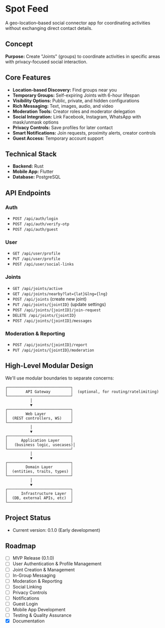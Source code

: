 # Spot Feed

A geo-location–based social connector app for coordinating activities without exchanging direct contact details.

## Concept

**Purpose:** Create "Joints" (groups) to coordinate activities in specific areas with privacy-focused social interaction.

## Core Features

- **Location-based Discovery:** Find groups near you
- **Temporary Groups:** Self-expiring Joints with 6-hour lifespan
- **Visibility Options:** Public, private, and hidden configurations
- **Rich Messaging:** Text, images, audio, and video
- **Moderation Tools:** Creator roles and moderator delegation
- **Social Integration:** Link Facebook, Instagram, WhatsApp with mask/unmask options
- **Privacy Controls:** Save profiles for later contact
- **Smart Notifications:** Join requests, proximity alerts, creator controls
- **Guest Access:** Temporary account support

## Technical Stack

- **Backend:** Rust
- **Mobile App:** Flutter
- **Database:** PostgreSQL

## API Endpoints

### Auth
- `POST /api/auth/login`
- `POST /api/auth/verify-otp`
- `POST /api/auth/guest`

### User
- `GET /api/user/profile`
- `PUT /api/user/profile`
- `POST /api/user/social-links`

### Joints
- `GET /api/joints/active`
- `GET /api/joints/nearby?lat={lat}&lng={lng}`
- `POST /api/joints` (create new joint)
- `PUT /api/joints/{jointID}` (update settings)
- `POST /api/joints/{jointID}/join-request`
- `DELETE /api/joints/{jointID}`
- `POST /api/joints/{jointID}/messages`

### Moderation & Reporting
- `POST /api/joints/{jointID}/report`
- `PUT /api/joints/{jointID}/moderation`

## High-Level Modular Design
We'll use modular boundaries to separate concerns:
```
┌────────────────────────────┐
│        API Gateway         │  (optional, for routing/ratelimiting)
└────────────────────────────┘
           │
           ▼
┌────────────────────────────┐
│        Web Layer           │
│  (REST controllers, WS)    │
└────────────────────────────┘
           │
           ▼
┌────────────────────────────┐
│      Application Layer     │
│   (business logic, usecases)│
└────────────────────────────┘
           │
           ▼
┌────────────────────────────┐
│        Domain Layer        │
│  (entities, traits, types) │
└────────────────────────────┘
           │
           ▼
┌────────────────────────────┐
│      Infrastructure Layer  │
│  (DB, external APIs, etc)  │
└────────────────────────────┘
```

## Project Status

- Current version: 0.1.0 (Early development)

## Roadmap

- [ ] MVP Release (0.1.0)
- [ ] User Authentication & Profile Management
- [ ] Joint Creation & Management
- [ ] In-Group Messaging
- [ ] Moderation & Reporting
- [ ] Social Linking
- [ ] Privacy Controls
- [ ] Notifications
- [ ] Guest Login
- [ ] Mobile App Development
- [ ] Testing & Quality Assurance
- [x] Documentation
